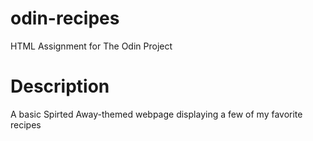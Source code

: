 # odin-recipes

HTML Assignment for The Odin Project

# Description

A basic Spirted Away-themed webpage displaying a few of my favorite recipes